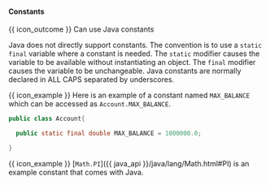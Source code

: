 <div id="title">

#### Constants

</div>

<span id="prereqs"></span>

<span id="outcomes">{{ icon_outcome }} Can use Java constants</span>

<div id="body">

Java does not directly support constants. The convention is to use a `static` `final` variable where a constant is needed. The `static` modifier causes the variable to be available without instantiating an object. The `final` modifier causes the variable to be unchangeable. Java constants are normally declared in ALL CAPS separated by underscores.

<box>

{{ icon_example }} Here is an example of a constant named `MAX_BALANCE` which can be accessed as `Account.MAX_BALANCE`.

```java
public class Account{

  public static final double MAX_BALANCE = 1000000.0;

}
```

{{ icon_example }} [`Math.PI`]({{ java_api }}/java/lang/Math.html#PI) is an example constant that comes with Java.

</box>

</div>

<div id="extras">
</div>
